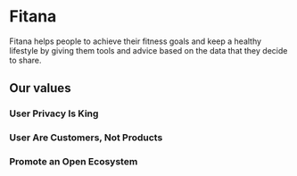 # Fitana
Fitana helps people to achieve their fitness goals and keep a healthy lifestyle by giving them tools and advice based on the data that they decide to share.

## Our values
### User Privacy Is King
### User Are Customers, Not Products
### Promote an Open Ecosystem
